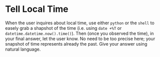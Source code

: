 # Tell Local Time

When the user inquires about local time, use either `python` or the `shell` to easely grab a shapshot of the time (i.e. using `date +%T` or `datetime.datetime.now().time()`). Then (once you observed the time), in your final answer, let the user know. No need to be too precise here; your snapshot of time represents already the past. Give your answer using natural language.